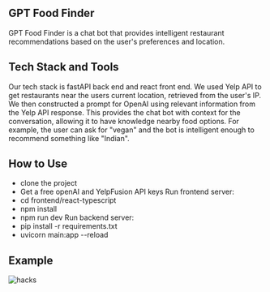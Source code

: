 ## GPT Food Finder
GPT Food Finder is a chat bot that provides intelligent restaurant recommendations based on the user's preferences and location.

## Tech Stack and Tools
Our tech stack is fastAPI back end and react front end. We used Yelp API to get restaurants near the users current location, retrieved from the user's IP. We then constructed a prompt for OpenAI using relevant information from the Yelp API response. This provides the chat bot with context for the conversation, allowing it to have knowledge nearby food options. For example, the user can ask for "vegan" and the bot is intelligent enough to recommend something like "Indian".

## How to Use
- clone the project
- Get a free openAI and YelpFusion API keys
Run frontend server:
- cd frontend/react-typescript
- npm install
- npm run dev
Run backend server:
- pip install -r requirements.txt
- uvicorn main:app --reload

## Example
![hacks](https://github.com/am831/cal_hacks/assets/59581465/0a2c11aa-2a33-4f17-a2ed-147ae10cf374)
